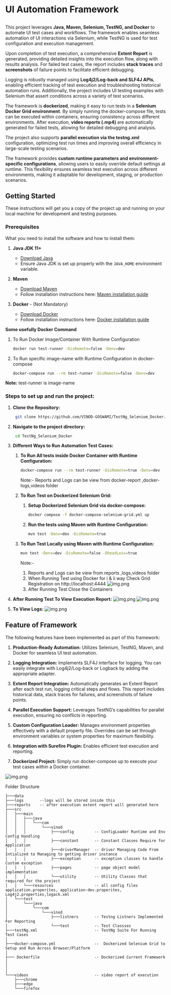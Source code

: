 # UI Automation Framework

##
This project leverages **Java, Maven, Selenium, TestNG, and Docker** to automate UI test cases and workflows. The framework enables seamless automation of UI interactions via Selenium, while TestNG is used for test configuration and execution management.

Upon completion of test execution, a comprehensive **Extent Report** is generated, providing detailed insights into the execution flow, along with results analysis. For failed test cases, the report includes **stack traces** and **screenshots** of failure points to facilitate efficient debugging.

Logging is robustly managed using **Log4j2/Log-back and SLF4J APIs**, enabling efficient tracking of test execution and troubleshooting historical automation runs. Additionally, the project includes UI testing examples with Selenium that assert conditions across a variety of test scenarios.

The framework is **dockerized**, making it easy to run tests in a **Selenium Docker Grid environment**. By simply running the docker-compose file, tests can be executed within containers, ensuring consistency across different environments. After execution, **video reports (.mp4)** are automatically generated for failed tests, allowing for detailed debugging and analysis.

The project also supports **parallel execution via the testng.xml** configuration, optimizing test run times and improving overall efficiency in large-scale testing scenarios.

The framework provides **custom runtime parameters and environment-specific configurations**, allowing users to easily override default settings at runtime. This flexibility ensures seamless test execution across different environments, making it adaptable for development, staging, or production scenarios.

## Getting Started

These instructions will get you a copy of the project up and running on your local machine for development and testing purposes.

### Prerequisites

What you need to install the software and how to install them:

1. **Java JDK 11+**
    - [Download Java](https://www.oracle.com/java/technologies/javase-jdk11-downloads.html)
    - Ensure Java JDK is set up properly with the `JAVA_HOME` environment variable.

2. **Maven**
    - [Download Maven](https://maven.apache.org/download.cgi)
    - Follow installation instructions here: [Maven installation guide](https://maven.apache.org/install.html)

3. **Docker** - (Not Mandatory)
    - [Download Docker](https://docs.docker.com/get-started/get-docker/)
    - Follow installation instructions here: [Docker installation guide](https://docs.docker.com/engine/install/)

**Some usefully Docker Command**

1. To Run Docker Image/Container With Runtime Configuration
   ```bash
   docker run test-runner -DisRemote=false -Denv=dev
   ```

2. To Run specific image-name with Runtime Configuration in docker-compose 
   ```bash
   docker-compose run --rm test-runner -DisRemote=false -Denv=dev
   ```
**Note:** test-runner is image-name


### Steps to set up and run the project:

1. **Clone the Repository:**
   ```bash
    git clone https://github.com/VINOD-GOSWAMI/TestNg_Selenium_Docker.git
   ```
2. **Navigate to the project directory:**
   ```bash
    cd TestNg_Selenium_Docker
   ```
     
3. **Different Ways to Run Automation Test Cases:**
   1. **To Run All tests inside Docker Container with Runtime Configuration:**
      ```bash
      docker-compose run --rm test-runner -DisRemote=true -Denv=dev
      ```    
      Note:- Reports and Logs can be view from docker-report ,docker-logs,videos folder
   
   2. **To Run Test on Dockerized Selenium Grid:**
      1. **Setup Dockerized Selenium Grid via docker-compose:**
         ```bash
         docker compose -f docker-compose-selenium-grid.yml up
         ```
      2. **Run the tests using Maven with Runtime Configuration:**
         ```bash
         mvn test -Denv=dev -DisRemote=true 
         ```
   3. **To Run Test Locally using Maven with Runtime Configuration:**
      ```bash
      mvn test -Denv=dev -DisRemote=false -DheadLess=true
      ```
      Note:- 
      1. Reports and Logs can be view from reports ,logs,videos folder
      2. When Running Test using Docker for i & ii way Check Grid Registration
         on http://localhost:4444
         ![img.png](data/GridRegister.png)
      3. After Running Test Close the Containers 

4. **After Running Test To View Execution Report:**
    ![img.png](data/AllExecutionPassReport.png)
    ![img.png](data/ScreenshotInReportAndStackTraces.png)

5. **To View Logs:**
   ![img.png](data/ReportingAndLogFile.png)



## Feature of Framework
The following features have been implemented as part of this framework:

1. **Production-Ready Automation:** Utilizes Selenium, TestNG, Maven, and Docker for seamless UI test automation.

2. **Logging Integration:** Implements SLF4J interface for logging. You can easily integrate with Log4j2/Log-back or Logback by adding the appropriate adapter.

3. **Extent Report Integration:** Automatically generates an Extent Report after each test run, logging critical steps and flows. This report includes historical data, stack traces for failures, and screenshots of failure points.

4. **Parallel Execution Support:** Leverages TestNG’s capabilities for parallel execution, ensuring no conflicts in reporting.

5. **Custom Configuration Loader:** Manages environment properties effectively with a default property file. Overrides can be set through environment variables or system properties for maximum flexibility.

6. **Integration with Surefire Plugin:** Enables efficient test execution and reporting.

7. **Dockerized Project:** Simply run docker-compose up to execute your test cases within a Docker container.


![img.png](data/GridRegister.png)


Folder Structure
```tree
├───data
├───logs       --logs will be stored inside this
├───reports    -- after execution extent report will generated here 
├───src
│   ├───main
│   │   ├───java
│   │   │   └───com
│   │   │       └───vinod
│   │   │           ├───config         -- ConfigLoader Runtime and Env Config Handling
│   │   │           ├───constant       -- Constant Classes Require for Application
│   │   │           ├───driverManager  -- driver Managing Code From Intialized to Managing to getting driver instance
│   │   │           ├───exception      -- exception classes to handle Custom exception
│   │   │           ├───pages          -- page object model implementation
│   │   │           └───utility        -- Utility Classes that required for the project
│   │   └───resources                  -- all config files application.properites, application-dev.properites, Log4j2.properties,logack.xml
│   └───test
│       └───java
│           └───com
│               └───vinod
│                   ├───listners       -- Testng Listners Implemented For Reporting
│                   └───test           -- Test Classses
├───testNg.xml                         -- TestNg Suite For Running Test Cases
│
├───docker-compose.yml                 --  Dockerized Selenium Grid to Setup and Run Across Browser/Platform
│
├─── Dockerfile                        -- Dockerized Current Framework
│
│
│
└───videos                             -- video report of execution
    ├───chrome
    ├───edge
    └───firefox
```


   





